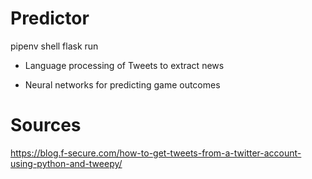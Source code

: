 # Predictor

pipenv shell
flask run

- Language processing of Tweets to extract news

- Neural networks for predicting game outcomes


# Sources

https://blog.f-secure.com/how-to-get-tweets-from-a-twitter-account-using-python-and-tweepy/